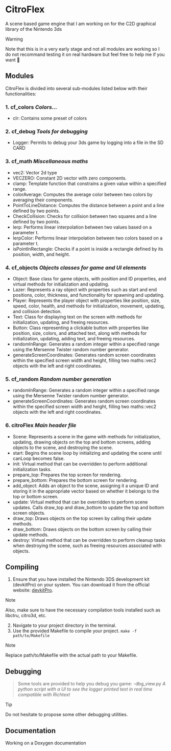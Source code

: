# CitroFlex
A scene based game engine that I am working on for the C2D graphical library of the Nintendo 3ds
> [!WARNING]
> Note that this is in a very early stage and not all modules are working so I do not recommand testing it on real hardware but feel free to help me if you want :hugs:

## Modules
CitroFlex is divided into several sub-modules listed below with their functionalities:

### 1. **cf_colors** _Colors..._
   - clr: Contains some preset of colors

### 2. **cf_debug** _Tools for debugging_
   - Logger: Permits to debug your 3ds game by logging into a file in the SD CARD

### 3. **cf_math** _Miscellaneous maths_
   - vec2: Vector 2d type
   - VECZERO: Constant 2D vector with zero components.
   - clamp: Template function that constrains a given value within a specified range.
   - colorAverage: Computes the average color between two colors by averaging their components.
   - PointToLineDistance: Computes the distance between a point and a line defined by two points.
   - CheckCollision: Checks for collision between two squares and a line defined by two points.
   - lerp: Performs linear interpolation between two values based on a parameter t.
   - lerpColor: Performs linear interpolation between two colors based on a parameter t.
   - isPointInRectangle: Checks if a point is inside a rectangle defined by its position, width, and height.

### 4. **cf_objects** _Objects classes for game and UI elements_
   - Object: Base class for game objects, with position and ID properties, and virtual methods for initialization and updating.
   - Lazer: Represents a ray object with properties such as start and end positions, color, thickness, and functionality for spawning and updating.
   - Player: Represents the player object with properties like position, size, speed, color, health, and methods for initialization, movement, updating, and collision detection.
   - Text: Class for displaying text on the screen with methods for initialization, updating, and freeing resources.
   - Button: Class representing a clickable button with properties like position, size, colors, and attached text, along with methods for initialization, updating, adding text, and freeing resources.
   - randomInRange: Generates a random integer within a specified range using the Mersenne Twister random number generator.
   - generateScreenCoordinates: Generates random screen coordinates within the specified screen width and height, filling two maths::vec2 objects with the left and right coordinates.

### 5. **cf_random** _Random number generation_
   - randomInRange: Generates a random integer within a specified range using the Mersenne Twister random number generator.
   - generateScreenCoordinates: Generates random screen coordinates within the specified screen width and height, filling two maths::vec2 objects with the left and right coordinates.

### 6. **citroFlex** _Main header file_
   - Scene: Represents a scene in the game with methods for initialization, updating, drawing objects on the top and bottom screens, adding objects to the scene, and destroying the scene.
   - start: Begins the scene loop by initializing and updating the scene until canLoop becomes false.
   - init: Virtual method that can be overridden to perform additional initialization tasks.
   - prepare_top: Prepares the top screen for rendering.
   - prepare_bottom: Prepares the bottom screen for rendering.
   - add_object: Adds an object to the scene, assigning it a unique ID and storing it in the appropriate vector based on whether it belongs to the top or bottom screen.
   - update: Virtual method that can be overridden to perform scene updates. Calls draw_top and draw_bottom to update the top and bottom screen objects.
   - draw_top: Draws objects on the top screen by calling their update methods.
   - draw_bottom: Draws objects on the bottom screen by calling their update methods.
   - destroy: Virtual method that can be overridden to perform cleanup tasks when destroying the scene, such as freeing resources associated with objects.

## Compiling
1. Ensure that you have installed the Nintendo 3DS development kit (devkitPro) on your system. You can download it from the official website: [devkitPro](https://devkitpro.org/).
> [!NOTE]
> Also, make sure to have the necessary compilation tools installed such as libctru, citro3d, etc.
2. Navigate to your project directory in the terminal.
3. Use the provided Makefile to compile your project.
`make -f path/to/Makefile`
> [!NOTE]
> Replace path/to/Makefile with the actual path to your Makefile.

## Debugging
> Some tools are provided to help you debug you game:
>   -dbg_view.py _A python script with a UI to see the logger printed text in real time compatible with Richtext_

> [!TIP]
> Do not hesitate to propose some other debugging utilities.

## Documentation
Working on a Doxygen documentation
